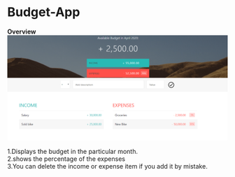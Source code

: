 # Budget-App
<Strong>Overview</Strong>
![](favicon/overview.png)

1.Displays the budget in the particular month.<br>
2.shows the percentage of the expenses<br>
3.You can delete the income or expense item if you add it by mistake.

